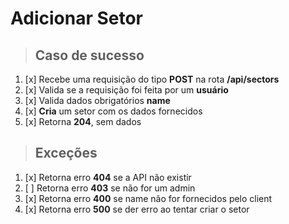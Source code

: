 # Adicionar Setor

> ## Caso de sucesso

1. [x] Recebe uma requisição do tipo **POST** na rota **/api/sectors**
2. [x] Valida se a requisição foi feita por um **usuário**
3. [x] Valida dados obrigatórios **name**
4. [x] **Cria** um setor com os dados fornecidos
5. [x] Retorna **204**, sem dados

> ## Exceções

1. [x] Retorna erro **404** se a API não existir
2. [ ] Retorna erro **403** se não for um admin
3. [x] Retorna erro **400** se name não for fornecidos pelo client
4. [x] Retorna erro **500** se der erro ao tentar criar o setor